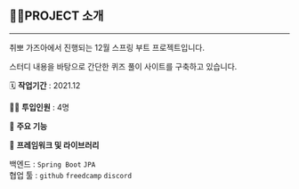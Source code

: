 ## 👩‍🏫PROJECT 소개

---

취뽀 가즈아에서 진행되는 12월 스프링 부트 프로젝트입니다.

스터디 내용을 바탕으로 간단한 퀴즈 풀이 사이트를 구축하고 있습니다.  

🗓️ **작업기간** : 2021.12

👨‍💻 **투입인원** : 4명

📒 **주요 기능** 


🌱 **프레임워크 및 라이브러리**

백엔드 : `Spring Boot` `JPA`  
협업 툴 : `github` `freedcamp` `discord`

